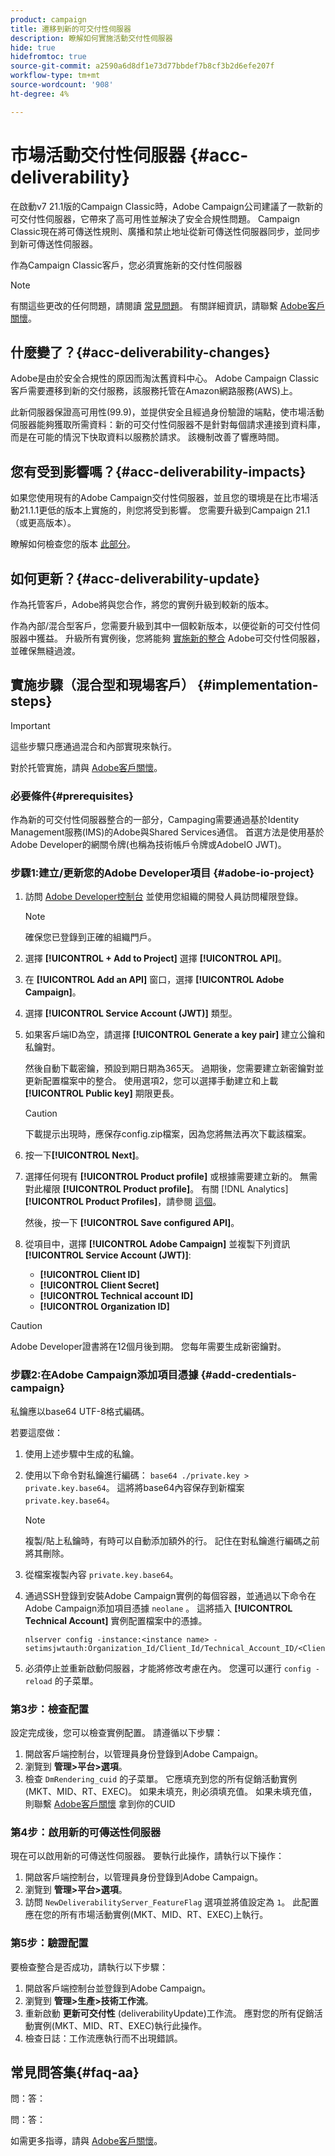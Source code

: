 ```yaml
---
product: campaign
title: 遷移到新的可交付性伺服器
description: 瞭解如何實施活動交付性伺服器
hide: true
hidefromtoc: true
source-git-commit: a2590a6d8df1e73d77bbdef7b8cf3b2d6efe207f
workflow-type: tm+mt
source-wordcount: '908'
ht-degree: 4%

---
```


# 市場活動交付性伺服器 {#acc-deliverability}

在啟動v7 21.1版的Campaign Classic時，Adobe Campaign公司建議了一款新的可交付性伺服器，它帶來了高可用性並解決了安全合規性問題。 Campaign Classic現在將可傳送性規則、廣播和禁止地址從新可傳送性伺服器同步，並同步到新可傳送性伺服器。

作為Campaign Classic客戶，您必須實施新的交付性伺服器

>[!NOTE]
>
>有關這些更改的任何問題，請閱讀 [常見問題](#faq-aa)。 有關詳細資訊，請聯繫 [Adobe客戶關懷](https://helpx.adobe.com/tw/enterprise/admin-guide.html/enterprise/using/support-for-experience-cloud.ug.html)。

## 什麼變了？{#acc-deliverability-changes}

Adobe是由於安全合規性的原因而淘汰舊資料中心。 Adobe Campaign Classic客戶需要遷移到新的交付服務，該服務托管在Amazon網路服務(AWS)上。

此新伺服器保證高可用性(99.9)&#x200B;，並提供安全且經過身份驗證的端點，使市場活動伺服器能夠獲取所需資料：新的可交付性伺服器不是針對每個請求連接到資料庫，而是在可能的情況下快取資料以服務於請求。 該機制改善了響應時間&#x200B;。


## 您有受到影響嗎？{#acc-deliverability-impacts}

如果您使用現有的Adobe Campaign交付性伺服器，並且您的環境是在比市場活動21.1.1更低的版本上實施的，則您將受到影響。 您需要升級到Campaign 21.1（或更高版本）。

瞭解如何檢查您的版本 [此部分](../../platform/using/launching-adobe-campaign.md#getting-your-campaign-version)。

## 如何更新？{#acc-deliverability-update}

作為托管客戶，Adobe將與您合作，將您的實例升級到較新的版本。

作為內部/混合型客戶，您需要升級到其中一個較新版本，以便從新的可交付性伺服器中獲益。
升級所有實例後，您將能夠 [實施新的整合](#implementation-steps) Adobe可交付性伺服器，並確保無縫過渡。

## 實施步驟（混合型和現場客戶） {#implementation-steps}

>[!IMPORTANT]
>
>這些步驟只應通過混合和內部實現來執行。
>
>對於托管實施，請與 [Adobe客戶關懷](https://helpx.adobe.com/enterprise/admin-guide.html/enterprise/using/support-for-experience-cloud.ug.html)。

### 必要條件{#prerequisites}

作為新的可交付性伺服器整合的一部分，Campaging需要通過基於Identity Management服務(IMS)的Adobe與Shared Services通信。 首選方法是使用基於Adobe Developer的網關令牌(也稱為技術帳戶令牌或AdobeIO JWT)。

### 步驟1:建立/更新您的Adobe Developer項目 {#adobe-io-project}

1. 訪問 [Adobe Developer控制台](https://developer.adobe.com/console/home) 並使用您組織的開發人員訪問權限登錄。

   >[!NOTE]
   >
   > 確保您已登錄到正確的組織門戶。

1. 選擇 **[!UICONTROL + Add to Project]** 選擇 **[!UICONTROL API]**。
1. 在 **[!UICONTROL Add an API]** 窗口，選擇 **[!UICONTROL Adobe Campaign]**。
1. 選擇 **[!UICONTROL Service Account (JWT)]** 類型。
1. 如果客戶端ID為空，請選擇 **[!UICONTROL Generate a key pair]** 建立公鑰和私鑰對。

   然後自動下載密鑰，預設到期日期為365天。 過期後，您需要建立新密鑰對並更新配置檔案中的整合。 使用選項2，您可以選擇手動建立和上載 **[!UICONTROL Public key]** 期限更長。

   >[!CAUTION]
   >
   >下載提示出現時，應保存config.zip檔案，因為您將無法再次下載該檔案。

1. 按一下&#x200B;**[!UICONTROL Next]**。
1. 選擇任何現有 **[!UICONTROL Product profile]** 或根據需要建立新的。 無需對此權限 **[!UICONTROL Product profile]**。 有關 [!DNL Analytics] **[!UICONTROL Product Profiles]**，請參閱 [這個](https://helpx.adobe.com/enterprise/using/manage-developers.html)。

   然後，按一下 **[!UICONTROL Save configured API]**。

1. 從項目中，選擇 **[!UICONTROL Adobe Campaign]** 並複製下列資訊 **[!UICONTROL Service Account (JWT)]**:

   * **[!UICONTROL Client ID]**
   * **[!UICONTROL Client Secret]**
   * **[!UICONTROL Technical account ID]**
   * **[!UICONTROL Organization ID]**

>[!CAUTION]
>
>Adobe Developer證書將在12個月後到期。 您每年需要生成新密鑰對。

### 步驟2:在Adobe Campaign添加項目憑據 {#add-credentials-campaign}

私鑰應以base64 UTF-8格式編碼。

若要這麼做：

1. 使用上述步驟中生成的私鑰。
1. 使用以下命令對私鑰進行編碼： `base64 ./private.key > private.key.base64`。 這將將base64內容保存到新檔案 `private.key.base64`。

   >[!NOTE]
   >
   >複製/貼上私鑰時，有時可以自動添加額外的行。 記住在對私鑰進行編碼之前將其刪除。

1. 從檔案複製內容 `private.key.base64`。
1. 通過SSH登錄到安裝Adobe Campaign實例的每個容器，並通過以下命令在Adobe Campaign添加項目憑據 `neolane` 。 這將插入 **[!UICONTROL Technical Account]** 實例配置檔案中的憑據。

   ```
   nlserver config -instance:<instance name> -setimsjwtauth:Organization_Id/Client_Id/Technical_Account_ID/<Client_Secret>/<Base64_encoded_Private_Key>
   ```

1. 必須停止並重新啟動伺服器，才能將修改考慮在內。 您還可以運行 `config -reload` 的子菜單。

### 第3步：檢查配置

設定完成後，您可以檢查實例配置。 請遵循以下步驟：

1. 開啟客戶端控制台，以管理員身份登錄到Adobe Campaign。
1. 瀏覽到 **管理>平台>選項**。
1. 檢查 `DmRendering_cuid` 的子菜單。 它應填充到您的所有促銷活動實例(MKT、MID、RT、EXEC)。 如果未填充，則必須填充值。 如果未填充值，則聯繫 [Adobe客戶關懷](https://helpx.adobe.com/enterprise/admin-guide.html/enterprise/using/support-for-experience-cloud.ug.html) 拿到你的CUID

### 第4步：啟用新的可傳送性伺服器

現在可以啟用新的可傳送性伺服器。 要執行此操作，請執行以下操作：

1. 開啟客戶端控制台，以管理員身份登錄到Adobe Campaign。
1. 瀏覽到 **管理>平台>選項**。
1. 訪問 `NewDeliverabilityServer_FeatureFlag` 選項並將值設定為 `1`。 此配置應在您的所有市場活動實例(MKT、MID、RT、EXEC)上執行。


### 第5步：驗證配置

要檢查整合是否成功，請執行以下步驟：


1. 開啟客戶端控制台並登錄到Adobe Campaign。
1. 瀏覽到 **管理>生產>技術工作流**。
1. 重新啟動 **更新可交付性** (deliverabilityUpdate)工作流。 應對您的所有促銷活動實例(MKT、MID、RT、EXEC)執行此操作。
1. 檢查日誌：工作流應執行而不出現錯誤。

## 常見問答集{#faq-aa}

問：答：

問：答：



如需更多指導，請與 [Adobe客戶關懷](https://helpx.adobe.com/enterprise/admin-guide.html/enterprise/using/support-for-experience-cloud.ug.html)。
